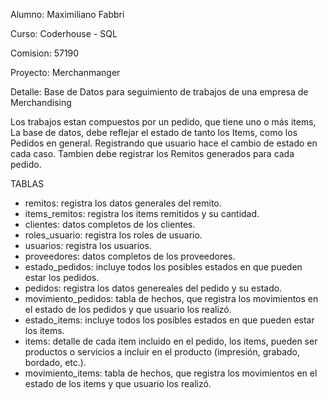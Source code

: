 Alumno: Maximiliano Fabbri

Curso: Coderhouse - SQL

Comision: 57190

Proyecto: Merchanmanger

Detalle: Base de Datos para seguimiento de trabajos de una empresa de Merchandising

Los trabajos estan compuestos por un pedido, que tiene uno o más items, La base de datos, debe reflejar el estado de tanto los Items, como los Pedidos en general.
Registrando que usuario hace el cambio de estado en cada caso.
Tambien debe registrar los Remitos generados para cada pedido.

TABLAS
- remitos: registra los datos generales del remito.
- items_remitos: registra los items remitidos y su cantidad.
- clientes: datos completos de los clientes.
- roles_usuario: registra los roles de usuario.
- usuarios: registra los usuarios.
- proveedores: datos completos de los proveedores.
- estado_pedidos: incluye todos los posibles estados en que pueden estar los pedidos.
- pedidos: registra los datos genereales del pedido y su estado.
- movimiento_pedidos: tabla de hechos, que registra los movimientos en el estado de los pedidos y que usuario los realizó.
- estado_items: incluye todos los posibles estados en que pueden estar los items.
- items: detalle de cada item incluido en el pedido, los items, pueden ser productos o servicios a incluir en el producto (impresión, grabado, bordado, etc.).
- movimiento_items: tabla de hechos, que registra los movimientos en el estado de los items y que usuario los realizó.

